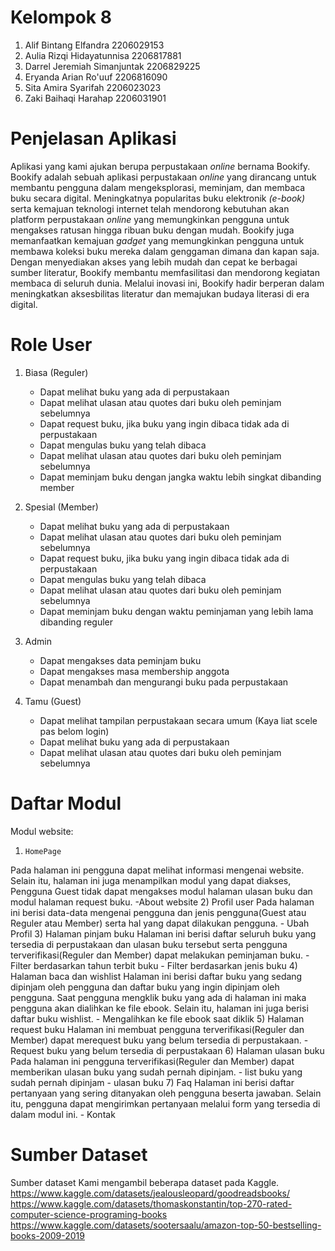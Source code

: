 # Kelompok 8
1. Alif Bintang Elfandra 2206029153
2. Aulia Rizqi Hidayatunnisa 2206817881
3. Darrel Jeremiah Simanjuntak 2206829225
4. Eryanda Arian Ro'uuf 2206816090
5. Sita Amira Syarifah 2206023023
6. Zaki Baihaqi Harahap 2206031901

# Penjelasan Aplikasi
Aplikasi yang kami ajukan berupa perpustakaan _online_ bernama Bookify. Bookify adalah sebuah aplikasi perpustakaan _online_ yang dirancang untuk membantu pengguna dalam mengeksplorasi, meminjam, dan membaca buku secara digital. Meningkatnya popularitas buku elektronik _(e-book)_ serta kemajuan teknologi internet telah mendorong kebutuhan akan platform perpustakaan _online_ yang memungkinkan pengguna untuk mengakses ratusan hingga ribuan buku dengan mudah. Bookify juga memanfaatkan kemajuan _gadget_ yang memungkinkan pengguna untuk membawa koleksi buku mereka dalam genggaman dimana dan kapan saja. Dengan menyediakan akses yang lebih mudah dan cepat ke berbagai sumber literatur, Bookify membantu memfasilitasi dan mendorong kegiatan membaca di seluruh dunia. Melalui inovasi ini, Bookify hadir berperan dalam meningkatkan aksesbilitas literatur dan memajukan budaya literasi di era digital. 

# Role User
1. Biasa (Reguler)
    - Dapat melihat buku yang ada di perpustakaan
    - Dapat melihat ulasan atau quotes dari buku oleh peminjam sebelumnya
    - Dapat request buku, jika buku yang ingin dibaca tidak ada di perpustakaan
    - Dapat mengulas buku yang telah dibaca
    - Dapat melihat ulasan atau quotes dari buku oleh peminjam sebelumnya
    - Dapat meminjam buku dengan jangka waktu lebih singkat dibanding member

2. Spesial (Member)
    - Dapat melihat buku yang ada di perpustakaan
    - Dapat melihat ulasan atau quotes dari buku oleh peminjam sebelumnya
    - Dapat request buku, jika buku yang ingin dibaca tidak ada di perpustakaan
    - Dapat mengulas buku yang telah dibaca
    - Dapat melihat ulasan atau quotes dari buku oleh peminjam sebelumnya
    - Dapat meminjam buku dengan waktu peminjaman yang lebih lama dibanding reguler 

3. Admin
    - Dapat mengakses data peminjam buku
    - Dapat mengakses masa membership anggota
    - Dapat menambah dan mengurangi buku pada perpustakaan

4. Tamu (Guest)
    - Dapat melihat tampilan perpustakaan secara umum (Kaya liat scele pas belom login)
    - Dapat melihat buku yang ada di perpustakaan
    - Dapat melihat ulasan atau quotes dari buku oleh peminjam sebelumnya



# Daftar Modul
Modul website:
1)     HomePage
Pada halaman ini pengguna dapat melihat informasi mengenai website. Selain itu, halaman ini juga menampilkan modul yang dapat diakses, Pengguna Guest tidak dapat mengakses modul halaman ulasan buku dan modul halaman request buku.
	-About website
2)     Profil user
Pada halaman ini berisi data-data mengenai pengguna dan jenis pengguna(Guest atau Reguler atau Member) serta hal yang dapat dilakukan pengguna.
   	- Ubah Profil 
3)     Halaman pinjam buku
Halaman ini berisi daftar seluruh buku yang tersedia di perpustakaan dan ulasan buku tersebut serta pengguna terverifikasi(Reguler dan Member) dapat melakukan peminjaman buku.
   	- Filter berdasarkan tahun terbit buku
   	- Filter berdasarkan jenis buku
4)	Halaman baca dan wishlist
 Halaman ini berisi daftar buku yang sedang dipinjam oleh pengguna dan daftar buku yang ingin dipinjam oleh pengguna. Saat pengguna mengklik buku yang ada di halaman ini maka pengguna akan dialihkan ke file ebook. Selain itu, halaman ini juga berisi daftar buku wishlist.
	- Mengalihkan ke file ebook saat diklik
5)     Halaman request buku
Halaman ini membuat pengguna terverifikasi(Reguler dan Member) dapat merequest buku yang belum tersedia di perpustakaan.
   	- Request buku yang belum tersedia di perpustakaan
6)     Halaman ulasan buku
Pada halaman ini pengguna terverifikasi(Reguler dan Member) dapat memberikan ulasan buku yang sudah pernah dipinjam.
   	- list buku yang sudah pernah dipinjam
   	- ulasan buku
7)   Faq
Halaman ini berisi daftar pertanyaan yang sering ditanyakan oleh pengguna beserta jawaban. Selain itu, pengguna dapat mengirimkan pertanyaan melalui form yang tersedia di dalam modul ini.
  		- Kontak


# Sumber Dataset
Sumber dataset
Kami mengambil beberapa dataset pada Kaggle.
https://www.kaggle.com/datasets/jealousleopard/goodreadsbooks/
https://www.kaggle.com/datasets/thomaskonstantin/top-270-rated-computer-science-programing-books
https://www.kaggle.com/datasets/sootersaalu/amazon-top-50-bestselling-books-2009-2019

